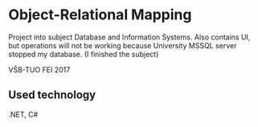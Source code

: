 # Object-Relational Mapping

Project into subject Database and Information Systems. Also contains UI, but operations will not be working because University MSSQL server stopped my database. (I finished the subject)

VŠB-TUO FEI 2017

## Used technology

.NET, C#